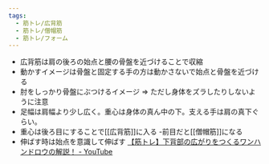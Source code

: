 ```yaml
---
tags:
  - 筋トレ/広背筋
  - 筋トレ/僧帽筋
  - 筋トレ/フォーム
---
```

- 広背筋は肩の後ろの始点と腰の骨盤を近づけることで収縮
- 動かすイメージは骨盤と固定する手の方は動かさないで始点と骨盤を近づける 
- 肘をしっかり骨盤にぶつけるイメージ => ただし身体をズラしたりしないように注意
- 足幅は肩幅より少し広く。重心は身体の真ん中の下。支える手は肩の真下ぐらい。
- 重心は後ろ目にすることで[[広背筋]]に入る
	-前目だと[[僧帽筋]]になる
- 伸ばす時は始点を意識して伸ばす
[【筋トレ】下背部の広がりをつくるワンハンドロウの解説！ - YouTube](https://www.youtube.com/watch?v=k5WFzFnf4GQ)